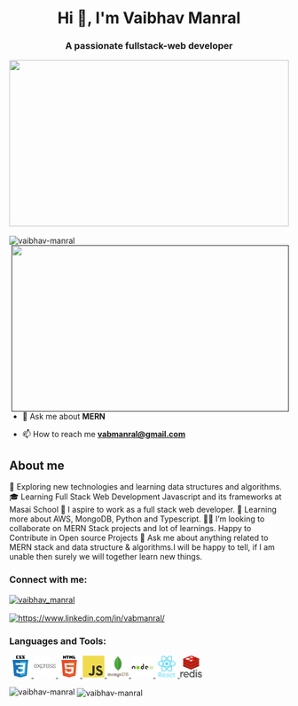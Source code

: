 <h1 align="center">Hi 👋, I'm Vaibhav Manral</h1>
<h3 align="center">A passionate fullstack-web developer</h3>
<img src="https://encrypted-tbn0.gstatic.com/images?q=tbn:ANd9GcSmixJtkuz7rbzJSg8EeHuWW9AYJRqLLbByUg&usqp=CAU" width="100%" height="300"/>
<p align="left"> <img src="https://komarev.com/ghpvc/?username=vaibhav-manral&label=Profile%20views&color=0e75b6&style=flat" alt="vaibhav-manral" />
<a href=""><img align="right" src="https://cdn.dribbble.com/users/1162077/screenshots/3848914/programmer.gif" height="300" width="500"/></a>
</p>

- 💬 Ask me about **MERN**

- 📫 How to reach me **vabmanral@gmail.com**

<h2>About me</h2>

🙂   Exploring new technologies and learning data structures and algorithms.
🎓   Learning Full Stack Web Development Javascript and its frameworks at Masai School
💼   I aspire to work as a full stack web developer.
🌱   Learning more about AWS, MongoDB, Python and Typescript.
👯‍♂️   I’m looking to collaborate on MERN Stack projects and lot of learnings. Happy to Contribute in Open source Projects
💬   Ask me about anything related to MERN stack and data structure & algorithms.I will be happy to tell, if
        I am unable then surely we will together learn new things.

<h3 align="left">Connect with me:</h3>

<p>
<a href="https://twitter.com/vaibhav_manral" target="blank"><img align="center" src="https://raw.githubusercontent.com/rahuldkjain/github-profile-readme-generator/master/src/images/icons/Social/twitter.svg" alt="vaibhav_manral" height="30" width="40" /></a>

<a href="https://linkedin.com/in/https://www.linkedin.com/in/Vaibhav-Manral/" target="blank"><img align="center" src="https://raw.githubusercontent.com/rahuldkjain/github-profile-readme-generator/master/src/images/icons/Social/linked-in-alt.svg" alt="https://www.linkedin.com/in/vabmanral/" height="30" width="40" /></a>
  
</p>

<h3 align="left">Languages and Tools:</h3>
<p align="left"> <a href="https://www.w3schools.com/css/" target="_blank" rel="noreferrer"> <img src="https://raw.githubusercontent.com/devicons/devicon/master/icons/css3/css3-original-wordmark.svg" alt="css3" width="40" height="40"/> </a> <a href="https://expressjs.com" target="_blank" rel="noreferrer"> <img src="https://raw.githubusercontent.com/devicons/devicon/master/icons/express/express-original-wordmark.svg" alt="express" width="40" height="40"/> </a> <a href="https://www.w3.org/html/" target="_blank" rel="noreferrer"> <img src="https://raw.githubusercontent.com/devicons/devicon/master/icons/html5/html5-original-wordmark.svg" alt="html5" width="40" height="40"/> </a> <a href="https://developer.mozilla.org/en-US/docs/Web/JavaScript" target="_blank" rel="noreferrer"> <img src="https://raw.githubusercontent.com/devicons/devicon/master/icons/javascript/javascript-original.svg" alt="javascript" width="40" height="40"/> </a> <a href="https://www.mongodb.com/" target="_blank" rel="noreferrer"> <img src="https://raw.githubusercontent.com/devicons/devicon/master/icons/mongodb/mongodb-original-wordmark.svg" alt="mongodb" width="40" height="40"/> </a> <a href="https://nodejs.org" target="_blank" rel="noreferrer"> <img src="https://raw.githubusercontent.com/devicons/devicon/master/icons/nodejs/nodejs-original-wordmark.svg" alt="nodejs" width="40" height="40"/> </a> <a href="https://reactjs.org/" target="_blank" rel="noreferrer"> <img src="https://raw.githubusercontent.com/devicons/devicon/master/icons/react/react-original-wordmark.svg" alt="react" width="40" height="40"/> </a> <a href="https://redis.io" target="_blank" rel="noreferrer"> <img src="https://raw.githubusercontent.com/devicons/devicon/master/icons/redis/redis-original-wordmark.svg" alt="redis" width="40" height="40"/> </a> </p>

<p><img align="left" src="https://github-readme-stats.vercel.app/api/top-langs?username=vaibhav-manral&show_icons=true&locale=en&layout=compact" alt="vaibhav-manral" /></p>

<p>&nbsp;<img align="center" src="https://github-readme-stats.vercel.app/api?username=vaibhav-manral&show_icons=true&locale=en" alt="vaibhav-manral" /></p>
